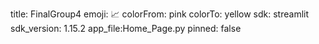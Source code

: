 title: FinalGroup4
emoji: 📈
colorFrom: pink
colorTo: yellow
sdk: streamlit
sdk_version: 1.15.2
app_file:Home_Page.py
pinned: false
